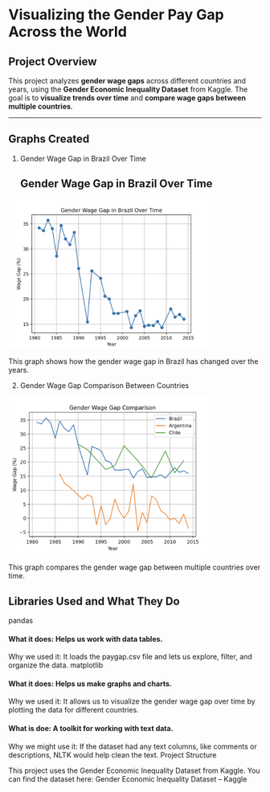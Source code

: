# Visualizing the Gender Pay Gap Across the World

## Project Overview
This project analyzes **gender wage gaps** across different countries and years, using the **Gender Economic Inequality Dataset** from Kaggle. The goal is to **visualize trends over time** and **compare wage gaps between multiple countries**.

---

## Graphs Created
1. Gender Wage Gap in Brazil Over Time

   ## Gender Wage Gap in Brazil Over Time

<img src="wage_gap_brazil.png" alt="Gender Wage Gap in Brazil over Time" width="400"/>

This graph shows how the gender wage gap in Brazil has changed over the years.

2. Gender Wage Gap Comparison Between Countries
  
<img src="wage_gap_comparison.png" alt="Gender Wage Gap Comparison Between Contries" width="400"/>

This graph compares the gender wage gap between multiple countries over time.

## Libraries Used and What They Do
pandas

#### What it does: Helps us work with data tables.
Why we used it: It loads the paygap.csv file and lets us explore, filter, and organize the data.
matplotlib

#### What it does: Helps us make graphs and charts.
Why we used it: It allows us to visualize the gender wage gap over time by plotting the data for different countries.


#### What is doe: A toolkit for working with text data.
Why we might use it: If the dataset had any text columns, like comments or descriptions, NLTK would help clean the text.
Project Structure


This project uses the Gender Economic Inequality Dataset from Kaggle.
You can find the dataset here:
Gender Economic Inequality Dataset – Kaggle

